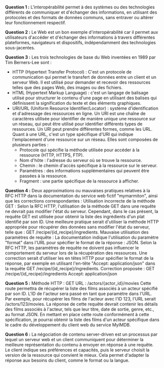 **Question 1 :** 
L'interopérabilité permet à des systèmes ou des technologies différents de communiquer et d'échanger des informations, en utilisant des protocoles et des formats de données communs, sans entraver ou altérer leur fonctionnement respectif.

**Question 2 :**
Le Web est un bon exemple d'interopérabilité car il permet aux utilisateurs d'accéder et d'échanger des informations à travers différentes plateformes, navigateurs et dispositifs, indépendamment des technologies sous-jacentes.

**Question 3 :** 
Les trois technologies de base du Web inventées en 1989 par Tim Berners-Lee sont : 
- HTTP (Hypertext Transfer Protocol) : C'est un protocole de communication qui permet le transfert de données entre un client et un serveur Web. Il est utilisé pour demander et recevoir des ressources telles que des pages Web, des images ou des fichiers. 
- HTML (Hypertext Markup Language) : c'est un langage de balisage utilisé pour structurer le contenu d'une page en utilisant des balises qui définissent la signification du texte et des éléments graphiques.
- URI/URL (Uniform Resource Identifier/Locator) : système d'identification et d'adressage des ressources en ligne.
Un URI est une chaîne de caractères utilisée pour identifier de manière unique une ressource sur un réseau, qui peut être utilisé pour identifier différents types de ressources. Un URI peut prendre différentes formes, comme les URL. Quant à une URL, c'est un type spécifique d'URI qui indique l'emplacement d'une ressource sur un réseau. Elles sont composées de plusieurs parties :  
    * Protocole qui spécifie la méthode utilisée pour accéder à la ressource (HTTP, HTTPS, FTP).
    * Nom d'hôte : l'adresse du serveur où se trouve la ressource.
    * Chemin : le chemin d'accès spécifique à la ressource sur le serveur.
    * Paramètres : des informations supplémentaires qui peuvent être passées à la ressource.
    * Fragment : une partie spécifique de la ressource à afficher.

**Question 4 :** 
Deux approximations ou mauvaises pratiques relatives à la RFC HTTP dans la documentation du service web fictif "mymarmiton", ainsi que les corrections correspondantes : Utilisation incorrecte de la méthode GET : Selon la RFC HTTP, l'utilisation de la méthode GET dans une requête ne devrait pas modifier l'état du serveur. Cependant, dans le cas présent, la requête GET est utilisée pour obtenir la liste des ingrédients d'un plat identifié par son ID. Une meilleure pratique serait d'utiliser la méthode HTTP appropriée pour récupérer des données sans modifier l'état du serveur, telle que : GET /recipe/{id_recipe}/ingredients. Mauvaise utilisation des paramètres de requête : La documentation indique l'utilisation du paramètre "format" dans l'URL pour spécifier le format de la réponse : JSON. Selon la RFC HTTP, les paramètres de requête ne doivent pas influencer le comportement du serveur lors de la récupération des ressources. Une correction serait d'utiliser les en têtes HTTP pour spécifier le format de la réponse, par exemple en utilisant l'en-tête "Accept: application/json" dans la requête GET /recipe/{id_recipe}/ingredients. 
Correction proposée : GET /recipe/{id_recipe}/ingredients Accept: application/json 

**Question 5 :**
Méthode HTTP : GET URL : /actors/{actor_id}/movies 
Cette route permettra de récupérer la liste des films associés à un acteur spécifié par son ID. L'ID de l'acteur sera passé en tant que paramètre dans l'URL. Par exemple, pour récupérer les films de l'acteur avec l'ID 123, l'URL serait /actors/123/movies. La réponse de cette requête devrait contenir les détails des films associés à l'acteur, tels que leur titre, date de sortie, genre, etc., au format JSON. En mettant en place cette route conformément à cette spécification, je pourrai obtenir la liste des films d'un acteur spécifique dans le cadre du développement du client web du service MyIMDB.

**Question 6 :** 
La négociation de contenu server-driven est un processus par lequel un serveur web et un client communiquent pour déterminer la meilleure représentation du contenu à envoyer en réponse à une requête. Le client indique ses préférences et capacités, puis le serveur choisit la version de la ressource qui convient le mieux. Cela permet d'adapter la réponse aux besoins du client, comme le format ou la langue.